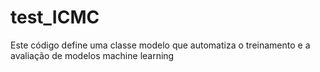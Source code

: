 # test_ICMC
Este código define uma classe modelo que automatiza o treinamento e a avaliação de modelos machine learning

